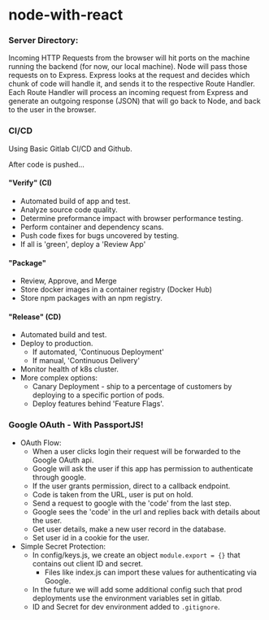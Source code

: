 # node-with-react

### Server Directory:
Incoming HTTP Requests from the browser will hit ports on the machine running the backend (for now, our local machine). Node will pass those requests on to Express. Express looks at the request and decides which chunk of code will handle it, and sends it to the respective Route Handler. Each Route Handler will process an incoming request from Express and generate an outgoing response (JSON) that will go back to Node, and back to the user in the browser.

### CI/CD
Using Basic Gitlab CI/CD and Github.

After code is pushed...
#### "Verify" (CI)
* Automated build of app and test.
* Analyze source code quality.
* Determine preformance impact with browser performance testing.
* Perform container and dependency scans.
* Push code fixes for bugs uncovered by testing.
* If all is 'green', deploy a 'Review App'

#### "Package"
* Review, Approve, and Merge
* Store docker images in a container registry (Docker Hub)
* Store npm packages with an npm registry.

#### "Release" (CD)
* Automated build and test.
* Deploy to production.
  * If automated, 'Continuous Deployment'
  * If manual, 'Continuous Delivery'
* Monitor health of k8s cluster.
* More complex options:
  * Canary Deployment - ship to a percentage of customers by deploying to a specific portion of pods.
  * Deploy features behind 'Feature Flags'.


### Google OAuth - With PassportJS!
* OAuth Flow:
  * When a user clicks login their request will be forwarded to the Google OAuth api.
  * Google will ask the user if this app has permission to authenticate through google.
  * If the user grants permission, direct to a callback endpoint.
  * Code is taken from the URL, user is put on hold.
  * Send a request to google with the 'code' from the last step.
  * Google sees the 'code' in the url and replies back with details about the user.
  * Get user details, make a new user record in the database.
  * Set user id in a cookie for the user.
* Simple Secret Protection:
  * In config/keys.js, we create an object `module.export = {}` that contains out client ID and secret.
    * Files like index.js can import these values for authenticating via Google.
  * In the future we will add some additional config such that prod deployments use the environment variables set in gitlab.
  * ID and Secret for dev environment added to `.gitignore`.
